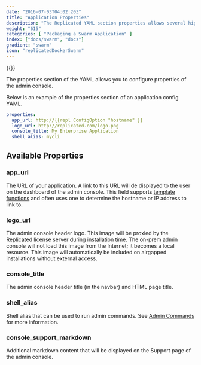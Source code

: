 ```yaml
---
date: "2016-07-03T04:02:20Z"
title: "Application Properties"
description: "The Replicated YAML section properties allows several high level items to be defined."
weight: "615"
categories: [ "Packaging a Swarm Application" ]
index: ["docs/swarm", "docs"]
gradient: "swarm"
icon: "replicatedDockerSwarm"
---
```


{{<legacynotice>}}

The properties section of the YAML allows you to configure properties of the admin console.

Below is an example of the properties section of an application config YAML.

```yaml
properties:
  app_url: http://{{repl ConfigOption "hostname" }}
  logo_url: http://replicated.com/logo.png
  console_title: My Enterprise Application
  shell_alias: mycli
```

## Available Properties
### app_url
The URL of your application. A link to this URL will de displayed to the user on the dashboard of the admin console. This
field supports [template functions](/docs/packaging-an-application/template-functions/) and often uses one to determine the
hostname or IP address to link to.

### logo_url
The admin console header logo.  This image will be proxied by the Replicated license server during installation time. The
on-prem admin console will not load this image from the Internet; it becomes a local resource. This image will automatically
be included on airgapped installations without external access.

### console_title
The admin console header title (in the navbar) and HTML page title.

### shell_alias
Shell alias that can be used to run admin commands. See [Admin Commands](/docs/packaging-an-application/admin-commands/)
for more information.

### console_support_markdown
Additional markdown content that will be displayed on the Support page of the admin console.
